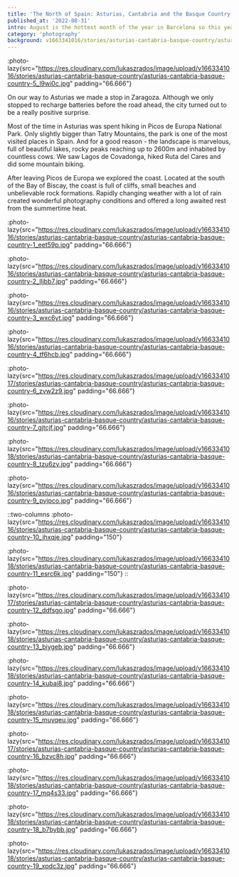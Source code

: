 ```yaml
---
title: 'The North of Spain: Asturias, Cantabria and the Basque Country'
published_at: '2022-08-31'
intro: August is the hottest month of the year in Barcelona so this year we decided to escape the heat by heading north. The weather there is milder, grass always greener and rain happens even in the summertime.
category: 'photography'
background: v1663341016/stories/asturias-cantabria-basque-country/asturias-cantabria-basque-country-7_gjtcjf.jpg
---
```


:photo-lazy{src="https://res.cloudinary.com/lukaszrados/image/upload/v1663341016/stories/asturias-cantabria-basque-country/asturias-cantabria-basque-country-5_l9wi0c.jpg" padding="66.666"}

On our way to Asturias we made a stop in Zaragoza. Although we only stopped to recharge batteries before the road ahead, the city turned out to be a really positive surprise.

Most of the time in Asturias was spent hiking in Picos de Europa National Park. Only slightly bigger than Tatry Mountains, the park is one of the most visited places in Spain. And for a good reason - the landscape is marvelous, full of beautiful lakes, rocky peaks reaching up to 2600m and inhabited by countless cows. We saw Lagos de Covadonga, hiked Ruta del Cares and did some mountain biking. 

After leaving Picos de Europa we explored the coast. Located at the south of the Bay of Biscay, the coast is full of cliffs, small beaches and unbelievable rock formations. Rapidly changing weather with a lot of rain created wonderful photography conditions and offered a long awaited rest from the summertime heat. 

:photo-lazy{src="https://res.cloudinary.com/lukaszrados/image/upload/v1663341016/stories/asturias-cantabria-basque-country/asturias-cantabria-basque-country-1_eet59p.jpg" padding="66.666"}

:photo-lazy{src="https://res.cloudinary.com/lukaszrados/image/upload/v1663341016/stories/asturias-cantabria-basque-country/asturias-cantabria-basque-country-2_lljbb7.jpg" padding="66.666"}

:photo-lazy{src="https://res.cloudinary.com/lukaszrados/image/upload/v1663341016/stories/asturias-cantabria-basque-country/asturias-cantabria-basque-country-3_wxc6yt.jpg" padding="66.666"}

:photo-lazy{src="https://res.cloudinary.com/lukaszrados/image/upload/v1663341016/stories/asturias-cantabria-basque-country/asturias-cantabria-basque-country-4_tf6hcb.jpg" padding="66.666"}

:photo-lazy{src="https://res.cloudinary.com/lukaszrados/image/upload/v1663341017/stories/asturias-cantabria-basque-country/asturias-cantabria-basque-country-6_zvw2z9.jpg" padding="66.666"}

:photo-lazy{src="https://res.cloudinary.com/lukaszrados/image/upload/v1663341016/stories/asturias-cantabria-basque-country/asturias-cantabria-basque-country-7_gjtcjf.jpg" padding="66.666"}

:photo-lazy{src="https://res.cloudinary.com/lukaszrados/image/upload/v1663341018/stories/asturias-cantabria-basque-country/asturias-cantabria-basque-country-8_tzu6zy.jpg" padding="66.666"}

:photo-lazy{src="https://res.cloudinary.com/lukaszrados/image/upload/v1663341016/stories/asturias-cantabria-basque-country/asturias-cantabria-basque-country-9_pvjpco.jpg" padding="66.666"}

::two-columns
:photo-lazy{src="https://res.cloudinary.com/lukaszrados/image/upload/v1663341016/stories/asturias-cantabria-basque-country/asturias-cantabria-basque-country-10_jhxqje.jpg" padding="150"}

:photo-lazy{src="https://res.cloudinary.com/lukaszrados/image/upload/v1663341018/stories/asturias-cantabria-basque-country/asturias-cantabria-basque-country-11_esrc6k.jpg" padding="150"}
::

:photo-lazy{src="https://res.cloudinary.com/lukaszrados/image/upload/v1663341017/stories/asturias-cantabria-basque-country/asturias-cantabria-basque-country-12_ddfsgo.jpg" padding="66.666"}

:photo-lazy{src="https://res.cloudinary.com/lukaszrados/image/upload/v1663341018/stories/asturias-cantabria-basque-country/asturias-cantabria-basque-country-13_biygeb.jpg" padding="66.666"}

:photo-lazy{src="https://res.cloudinary.com/lukaszrados/image/upload/v1663341018/stories/asturias-cantabria-basque-country/asturias-cantabria-basque-country-14_kubai8.jpg" padding="66.666"}

:photo-lazy{src="https://res.cloudinary.com/lukaszrados/image/upload/v1663341018/stories/asturias-cantabria-basque-country/asturias-cantabria-basque-country-15_muyqeu.jpg" padding="66.666"}

:photo-lazy{src="https://res.cloudinary.com/lukaszrados/image/upload/v1663341017/stories/asturias-cantabria-basque-country/asturias-cantabria-basque-country-16_bzvc8h.jpg" padding="66.666"}

:photo-lazy{src="https://res.cloudinary.com/lukaszrados/image/upload/v1663341018/stories/asturias-cantabria-basque-country/asturias-cantabria-basque-country-17_mq4s33.jpg" padding="66.666"}

:photo-lazy{src="https://res.cloudinary.com/lukaszrados/image/upload/v1663341018/stories/asturias-cantabria-basque-country/asturias-cantabria-basque-country-18_b7bybb.jpg" padding="66.666"}

:photo-lazy{src="https://res.cloudinary.com/lukaszrados/image/upload/v1663341018/stories/asturias-cantabria-basque-country/asturias-cantabria-basque-country-19_xpdc3z.jpg" padding="66.666"}
